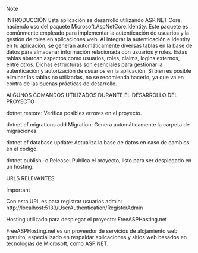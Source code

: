 > [!NOTE]
INTRODUCCIÓN
Esta aplicación se desarrolló utilizando ASP.NET Core, haciendo uso del paquete Microsoft.AspNetCore.Identity. Este paquete es comúnmente empleado para implementar la autenticación de usuarios y la gestión de roles en aplicaciones web.
Al integrar la autenticación e Identity en tu aplicación, se generan automáticamente diversas tablas en la base de datos para almacenar información relacionada con usuarios y roles. Estas tablas abarcan aspectos como usuarios, roles, claims, logins externos, entre otros. Dichas estructuras son esenciales para gestionar la autenticación y autorización de usuarios en la aplicación.
Si bien es posible eliminar las tablas no utilizadas, no se recomienda hacerlo, ya que va en contra de las buenas prácticas de desarrollo.

ALGUNOS COMANDOS UTILIZADOS DURANTE EL DESARROLLO DEL PROYECTO

dotnet restore: Verifica posibles errores en el proyecto.

dotnet ef migrations add Migration: Genera automáticamente la carpeta de migraciones.

dotnet ef database update: Actualiza la base de datos en caso de cambios en el código.

dotnet publish -c Release: Publica el proyecto, listo para ser desplegado en un hosting.

URLS RELEVANTES
> [!IMPORTANT]
Con esta URL es para registrar usuarios admin: http://localhost:5133/UserAuthentication/RegisterAdmin

Hosting utilizado para desplegar el proyecto: FreeASPHosting.net

FreeASPHosting.net es un proveedor de servicios de alojamiento web gratuito, especializado en respaldar aplicaciones y sitios web basados en tecnologías de Microsoft, como ASP.NET.
